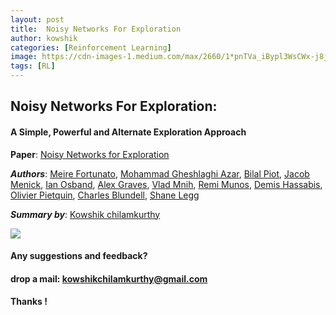 ```yaml
---
layout: post
title:  Noisy Networks For Exploration
author: kowshik
categories: [Reinforcement Learning]
image: https://cdn-images-1.medium.com/max/2660/1*pnTVa_iBypl3WsCWx-j8jA.png
tags: [RL]
---
```


## Noisy Networks For Exploration: 
#### A Simple, Powerful and Alternate Exploration Approach

**Paper**: [Noisy Networks for Exploration](https://arxiv.org/abs/1706.10295)

***Authors***: [Meire Fortunato](https://arxiv.org/search/cs?searchtype=author&query=Fortunato%2C+M), [Mohammad Gheshlaghi Azar](https://arxiv.org/search/cs?searchtype=author&query=Azar%2C+M+G), [Bilal Piot](https://arxiv.org/search/cs?searchtype=author&query=Piot%2C+B), [Jacob Menick](https://arxiv.org/search/cs?searchtype=author&query=Menick%2C+J), [Ian Osband](https://arxiv.org/search/cs?searchtype=author&query=Osband%2C+I), [Alex Graves](https://arxiv.org/search/cs?searchtype=author&query=Graves%2C+A), [Vlad Mnih](https://arxiv.org/search/cs?searchtype=author&query=Mnih%2C+V), [Remi Munos](https://arxiv.org/search/cs?searchtype=author&query=Munos%2C+R), [Demis Hassabis](https://arxiv.org/search/cs?searchtype=author&query=Hassabis%2C+D), [Olivier Pietquin](https://arxiv.org/search/cs?searchtype=author&query=Pietquin%2C+O), [Charles Blundell](https://arxiv.org/search/cs?searchtype=author&query=Blundell%2C+C), [Shane Legg](https://arxiv.org/search/cs?searchtype=author&query=Legg%2C+S)

***Summary by***: [Kowshik chilamkurthy](undefined)

![](https://cdn-images-1.medium.com/max/2660/1*pnTVa_iBypl3WsCWx-j8jA.png)

#### Any suggestions and feedback? 
#### drop a mail: kowshikchilamkurthy@gmail.com
#### Thanks !

